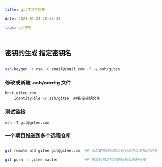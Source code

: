 ```yaml
---
title: git学习与应用

date: 2021-04-24 20:36:34

tags: git密钥

---
```


## 密钥的生成  指定密钥名

```bash

ssh-keygen -t rsa -C email@email.com -f ~/.ssh/gitee

```
### 修改或新建 .ssh/config  文件

```
Host gitee.com
    IdentityFile ~/.ssh/gitee  ##指定密钥文件

```

### 测试链接

``` 
ssh -T git@gitee.com

```

### 一个项目推送到多个远程仓库

```bash

git remote add gitee git@gitee.com  ## 添加要推送到的远程仓库地址及指定别名

git push -u gitee master            ## 推送到指定别名的远程对应的分支

```








